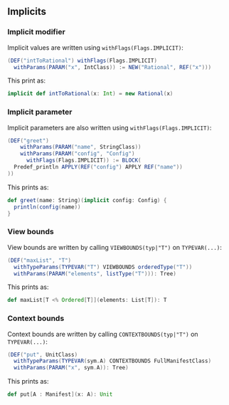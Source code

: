 Implicits
---------

### Implicit modifier

Implicit values are written using `withFlags(Flags.IMPLICIT)`:

```scala
(DEF("intToRational") withFlags(Flags.IMPLICIT)
  withParams(PARAM("x", IntClass)) := NEW("Rational", REF("x")))
```

This print as:

```scala
implicit def intToRational(x: Int) = new Rational(x)
```

### Implicit parameter

Implicit parameters are also written using `withFlags(Flags.IMPLICIT)`:

```scala
(DEF("greet")
    withParams(PARAM("name", StringClass))
    withParams(PARAM("config", "Config")
      withFlags(Flags.IMPLICIT)) := BLOCK(
  Predef_println APPLY(REF("config") APPLY REF("name"))
))
```

This prints as:

```scala
def greet(name: String)(implicit config: Config) {
  println(config(name))
}
```

### View bounds

View bounds are written by calling `VIEWBOUNDS(typ|"T")` on `TYPEVAR(...)`:

```scala
(DEF("maxList", "T")
  withTypeParams(TYPEVAR("T") VIEWBOUNDS orderedType("T"))
  withParams(PARAM("elements", listType("T"))): Tree)
```

This prints as:

```scala
def maxList[T <% Ordered[T]](elements: List[T]): T
```

### Context bounds

Context bounds are written by calling `CONTEXTBOUNDS(typ|"T")` on `TYPEVAR(...)`:

```scala
(DEF("put", UnitClass)
  withTypeParams(TYPEVAR(sym.A) CONTEXTBOUNDS FullManifestClass)
  withParams(PARAM("x", sym.A)): Tree)
```

This prints as:

```scala
def put[A : Manifest](x: A): Unit
```
